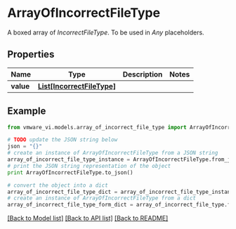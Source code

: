 # ArrayOfIncorrectFileType

A boxed array of *IncorrectFileType*. To be used in *Any* placeholders. 

## Properties
Name | Type | Description | Notes
------------ | ------------- | ------------- | -------------
**value** | [**List[IncorrectFileType]**](IncorrectFileType.md) |  | 

## Example

```python
from vmware_vi.models.array_of_incorrect_file_type import ArrayOfIncorrectFileType

# TODO update the JSON string below
json = "{}"
# create an instance of ArrayOfIncorrectFileType from a JSON string
array_of_incorrect_file_type_instance = ArrayOfIncorrectFileType.from_json(json)
# print the JSON string representation of the object
print ArrayOfIncorrectFileType.to_json()

# convert the object into a dict
array_of_incorrect_file_type_dict = array_of_incorrect_file_type_instance.to_dict()
# create an instance of ArrayOfIncorrectFileType from a dict
array_of_incorrect_file_type_form_dict = array_of_incorrect_file_type.from_dict(array_of_incorrect_file_type_dict)
```
[[Back to Model list]](../README.md#documentation-for-models) [[Back to API list]](../README.md#documentation-for-api-endpoints) [[Back to README]](../README.md)


